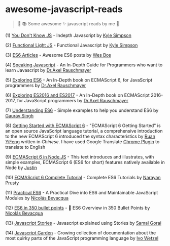 # awesome-javascript-reads

> :notebook_with_decorative_cover: :books: Some awesome :sparkles: javascript reads by me :ghost:

(1) [You Don't Know JS](https://github.com/getify/You-Dont-Know-JS) - Indepth Javascript by [Kyle Simpson](https://github.com/getify/)

(2) [Functional Light JS](https://github.com/getify/Functional-Light-JS) - Functional Javascript by [Kyle Simpson](https://github.com/getify/)

(3) [ES6 Articles](https://github.com/wesbos/es6-articles) - Awesome ES6 posts by [Wes Bos](https://github.com/wesbos)

(4) [Speaking Javascript](http://speakingjs.com/es5/index.html) - An In-Depth Guide for Programmers who want to learn Javascript by [Dr.Axel Rauschmayer](https://github.com/rauschma)

(5) [Exploring ES6](http://exploringjs.com/es6/index.html) - An In-Depth book on ECMAScript 6, for JavaScript programmers by [Dr.Axel Rauschmayer](https://github.com/rauschma)

(6) [Exploring ES2016 and ES2017](http://exploringjs.com/es2016-es2017/index.html) - An In-Depth book on ECMAScript 2016-2017, for JavaScript programmers by [Dr.Axel Rauschmayer](https://github.com/rauschma)

(7) [Understanding ES6](https://github.com/sgaurav/understanding-es6) - Simple examples to help you understand ES6 by [Gaurav Singh](https://github.com/sgaurav)

(8) [Getting Started with ECMAScript 6](http://es6.ruanyifeng.com/) - "ECMAScript 6 Getting Started" is an open source JavaScript language tutorial, a comprehensive introduction to the new ECMAScript 6 introduced the syntax characteristics by [Ruan YiFeng](https://github.com/ruanyf) written in *Chinese*. I have used Google Translate [Chrome Plugin](https://chrome.google.com/webstore/detail/google-translate/aapbdbdomjkkjkaonfhkkikfgjllcleb) to translate to English

(9) [ECMAScript 6 in Node.JS](https://github.com/JustinDrake/node-es6-examples) - This text introduces and illustrates, with simple examples, ECMAScript 6 (ES6 for short) features natively available in Node by [Justin](https://github.com/JustinDrake)

(10) [ECMAScript 6 Complete Tutorial](http://qnimate.com/post-series/ecmascript-6-complete-tutorial/) - Complete ES6 Tutorials by [Narayan Prusty](http://qnimate.com/author/narayanrusty/)

(11) [Practical ES6](https://ponyfoo.com/books/practical-es6/chapters#toc) - A Practical Dive into ES6 and Maintainable JavaScript Modules by [Nicolás Bevacqua](https://github.com/bevacqua)

(12) [ES6 in 350 bullet points](https://github.com/bevacqua/es6) - :star2: ES6 Overview in 350 Bullet Points by [Nicolás Bevacqua](https://github.com/bevacqua)

(13) [Javascript Stories](http://samalgorai.com/story/js-stories) - Javascript explained using Stories by [Samal Gorai](https://github.com/samal)

(14) [Javascript Garden](http://bonsaiden.github.io/JavaScript-Garden/) - Growing collection of documentation about the most quirky parts of the JavaScript programming language by [Ivo Wetzel](https://github.com/bonsaiden)
